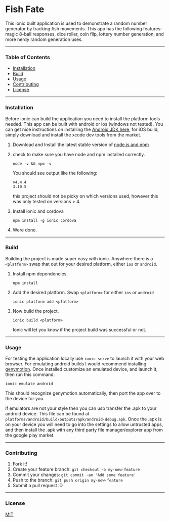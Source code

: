 # Fish Fate

This ionic built application is used to demonstrate a random number generator by tracking fish
movements. This app has the following features: magic 8-ball responses, dice roller, coin flip, lottery
number generation, and more nerdy random generation uses.

---

### Table of Contents
 - [Installation](#installation)
 - [Build](#build)
 - [Usage](#usage)
 - [Contributing](#contributing)
 - [License](#license)
 
---

### Installation

Before ionic can build the application you need to install the platform tools needed.
This app can be built with android or ios (windows not tested). You can get nice instructions on
installing the [Android JDK here](http://cordova.apache.org/docs/en/latest/guide/platforms/android/index.html),
for iOS build, simply download and install the xcode dev tools from the market.

1.  Download and Install the latest stable version of [node.js and npm](https://nodejs.org/en/)

2.  check to make sure you have node and npm installed correctly.
    ```
    node -v && npm -v
    ```
    You should see output like the following:
    ```
    v4.4.4
    3.10.5
    ```
    this project should not be picky on which versions used, however this was only tested
    on versions > 4.
    
3.  Install ionic and cordova
    ```
    npm install -g ionic cordova
    ```
    
4.  Were done.

---

### Build

Building the project is made super easy with ionic. Anywhere there is a `<platform>` swap that out for 
your desired platform, either `ios` or `android`.


1.  Install npm dependencies.
    ```
    npm install
    ```
    
2.  Add the desired platform. Swap `<platform>` for either `ios` or `android`
    ```
    ionic platform add <platform>
    ```

3. Now build the project.
   ```
   ionic build <platform>
   ```
   Ionic will let you know if the project build was successful or not.
   
---

### Usage

For testing the application locally use `ionic serve` to launch it with your web browser.
For emulating android builds I would recommend installing [genymotion](https://docs.genymotion.com/).
Once installed customize an emulated device, and launch it, then run this command.
```
ionic emulate android
```
This should recognize genymotion automatically, then port the app over to the device for you. 

If emulators are not your style then you can usb transfer the .apk to your android device. This file
can be found at `platforms/android/build/outputs/apk/android-debug.apk`. Once the .apk is on your device
you will need to go into the settings to allow untrusted apps, and then install the .apk with any third
party file manager/explorer app from the google play market.

---

###  Contributing

1. Fork it!
2. Create your feature branch: `git checkout -b my-new-feature`
3. Commit your changes: `git commit -am 'Add some feature'`
4. Push to the branch: `git push origin my-new-feature`
5. Submit a pull request :D

---

### License 

[MIT](./LICENSE)
